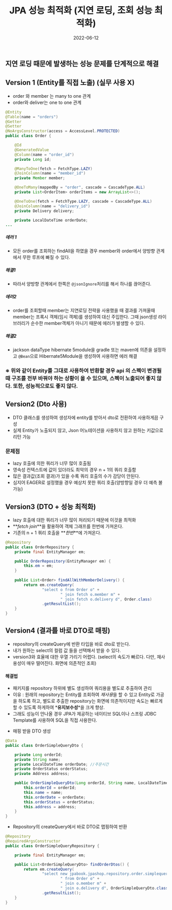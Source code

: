 ﻿---
layout: post
title: "JPA 성능 최적화 (지연 로딩, 조회 성능 최적화) "
date: 2022-06-12
categories: [JPA]
---

## 지연 로딩 때문에 발생하는 성능 문제를 단계적으로 해결

## Version 1 (Entity를 직접 노출) (실무 사용 X)

- order 와 member 는 many to one 관계
- order와 deliver는 one to one 관계

``` java
@Entity
@Table(name = "orders")
@Getter
@Setter
@NoArgsConstructor(access = AccessLevel.PROTECTED)
public class Order {

    @Id
    @GeneratedValue
    @Column(name = "order_id")
    private Long id;

    @ManyToOne(fetch = FetchType.LAZY)
    @JoinColumn(name = "member_id")
    private Member member;

    @OneToMany(mappedBy = "order", cascade = CascadeType.ALL)
    private List<OrderItem> orderItems = new ArrayList<>();

    @OneToOne(fetch = FetchType.LAZY, cascade = CascadeType.ALL)
    @JoinColumn(name = "delivery_id")
    private Delivery delivery;

    private LocalDateTime orderDate;
...
```
##### 에러 1 
- 모든 order를 조회하는 findAll을 하였을 경우 member와 order에서 양방향 관계에서 무한 루프에 빠질 수 있다.
##### 해결1
- 따라서 양방향 관계에서 한쪽은 `@jsonIgnore`처리를 해서 하나를 끊어준다.

##### 에러2
- order를 조회할때 member는 지연로딩 전략을 사용했을 때 결과를 가져올때 member는 프록시 객체(임시 객체)를 생성하여 대신 주입한다. 그때 json생성 라이브러리가 순수한 member객체가 아니기 때문에 에러가 발생할 수 있다. 

##### 해결2
- jackson dataType hibernate 5module을 gradle 또는 maven에 의존을 설정하고 `@Bean`으로 Hibernate5Module을 생성하여 사용하면 에러 해결

###  ※ 위와 같이 Entity를 그대로 사용하여 반환할 경우 api 의 스펙이 변경될 때 구조를 전부 바꿔야 하는 상황이 올 수 있으며, 스펙이 노출되어 좋지 않다.  또한, 성능적으로도 좋지 않다.

## Version2 (Dto 사용)
- DTO 클래스를 생성하여 생성자에 entity를 받아서 dto로 전환하여 사용하게끔 구성
- 실제 Entity가 노출되지 않고, Json 어노테이션을 사용하지 않고 원하는 키값으로 리턴 가능

### 문제점
- lazy 호출에 의한 쿼리가 너무 많이 호출됨
- 영속성 컨텍스트에 값이 있더라도 최악의 경우  n + 1의 쿼리 호출함
- 많은 결과값(조회 결과)가 있을 수록 쿼리 호출의 수가 감당이 안된다.
- 심지어 EAGER로 설정했을 경우 예상치 못한 쿼리 호출(양방향일 경우 더 예측 불가능)

## Version3 (DTO + 성능 최적화)
- lazy 호출에 대한 쿼리가 너무 많이 처리되기 때문에 이것을 최적화
- **_fetch join_**을 활용하여 객체 그래프를 한번에 가져온다.
- 기존의 n + 1 쿼리 호출을 **_한번_**에 가져온다.

```java
@Repository
public class OrderRepository {
    private final EntityManager em;

    public OrderRepository(EntityManager em) {
        this.em = em;
    }
    
	public List<Order> findAllWithMemberDelivery() {
	    return em.createQuery(
	            "select o from Order o" +
	                    " join fetch o.member m" +
	                    " join fetch o.delivery d", Order.class)
	            .getResultList();
	}
}
```

## Version4 (결과를 바로 DTO로 매핑)
- repository의 createQuery에 반환 타입을 바로 dto로 받는다.
- 내가 원하는 select의 컬럼 값 들을 선택해서 받을 수 있다.
- version3와 효율에 대한 우열 가리기 어렵다. (select의 속도가 빠르다. 다만, 재사용성이 매우 떨어진다. 화면에 의존적인 조회)

#### 해결법
- 패키지를 repository 하위에 별도 생성하여 쿼리용을 별도로 추출하여 관리
- 이유 : 원래의 repository는 Entity를 조회하여 *재사용*을 할 수 있고 Entity로 가공을 하도록 하고, 별도로 추출한 repository는 화면에 의존적이지만 속도는 빠르게 할 수 있도록 하게하여 *__유지보수성__*을 크게 향상.
- 그래도 성능이 안나올 경우 JPA가 제공하는 네이티브 SQL이나 스프링 JDBC Template를 사용하여 SQL을 직접 사용한다.

* 매핑 받을 DTO 생성
```java
@Data
public class OrderSimpleQueryDto {

    private Long orderId;
    private String name;
    private LocalDateTime orderDate; //주문시간
    private OrderStatus orderStatus;
    private Address address;

    public OrderSimpleQueryDto(Long orderId, String name, LocalDateTime orderDate, OrderStatus orderStatus, Address address) {
        this.orderId = orderId;
        this.name = name;
        this.orderDate = orderDate;
        this.orderStatus = orderStatus;
        this.address = address;
    }
}
```
* Repository의 createQuery에서 바로 DTO로 맵핑하여 반환
```java
@Repository
@RequiredArgsConstructor
public class OrderSimpleQueryRepository {

    private final EntityManager em;

    public List<OrderSimpleQueryDto> findOrderDtos() {
        return em.createQuery(
                "select new jpabook.jpashop.repository.order.simplequery.OrderSimpleQueryDto(o.id, m.name, o.orderDate, o.status, d.address)" +
                        " from Order o" +
                        " join o.member m" +
                        " join o.delivery d", OrderSimpleQueryDto.class)
                .getResultList();
    }
}
```

